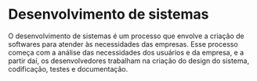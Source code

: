 # Desenvolvimento de sistemas
O desenvolvimento de sistemas é um processo que envolve a criação de softwares para atender às necessidades das empresas. Esse processo começa com a análise das necessidades dos usuários e da empresa, e a partir daí, os desenvolvedores trabalham na criação do design do sistema, codificação, testes e documentação.
